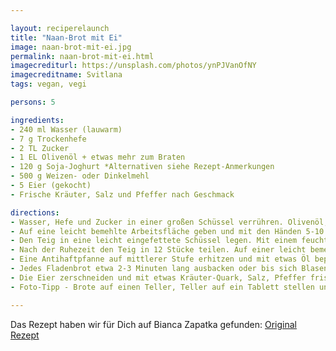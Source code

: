 ```yaml
---

layout: reciperelaunch
title: "Naan-Brot mit Ei"
image: naan-brot-mit-ei.jpg
permalink: naan-brot-mit-ei.html
imagecrediturl: https://unsplash.com/photos/ynPJVanOfNY
imagecreditname: Svitlana
tags: vegan, vegi

persons: 5

ingredients:
- 240 ml Wasser (lauwarm)
- 7 g Trockenhefe
- 2 TL Zucker
- 1 EL Olivenöl + etwas mehr zum Braten
- 120 g Soja-Joghurt *Alternativen siehe Rezept-Anmerkungen
- 500 g Weizen- oder Dinkelmehl
- 5 Eier (gekocht)
- Frische Kräuter, Salz und Pfeffer nach Geschmack

directions:
- Wasser, Hefe und Zucker in einer großen Schüssel verrühren. Olivenöl, Soja-Joghurt Mehl und Salz hinzufügen und alles mit einer Gabel vermischen. 
- Auf eine leicht bemehlte Arbeitsfläche geben und mit den Händen 5-10 Minuten kneten, bis ein glatter weicher Teig entsteht.
- Den Teig in eine leicht eingefettete Schüssel legen. Mit einem feuchten Geschirrtuch oder Folie abdecken und an einem warmen Ort etwa 1 Stunde gehen lassen, bis sich der Teig verdoppelt hat.
- Nach der Ruhezeit den Teig in 12 Stücke teilen. Auf einer leicht bemehlten Arbeitsfläche jedes Stück zu einem 0,5 cm dicken Fladen ausrollen.
- Eine Antihaftpfanne auf mittlerer Stufe erhitzen und mit etwas Öl bepinseln. 
- Jedes Fladenbrot etwa 2-3 Minuten lang ausbacken oder bis sich Blasen bilden und die Ränder etwas trocken aussehen. Dann umdrehen und weitere 2-3 Minuten goldbraun ausbacken. 
- Die Eier zerschneiden und mit etwas Kräuter-Quark, Salz, Pfeffer frischen Kräutern nach Geschmack belegen.
- Foto-Tipp - Brote auf einen Teller, Teller auf ein Tablett stellen und bei Tageslicht fotografieren.

---
```


Das Rezept haben wir für Dich auf Bianca Zapatka gefunden: [Original Rezept](
https://biancazapatka.com/de/veganes-naan-brot/)